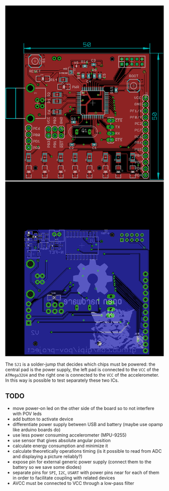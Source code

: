 ![top board layout](front.png)
![bottom board layout](back.png)

The ``SJ1`` is a solder-jump that decides which chips  must be powered: the central
pad is the power supply, the left pad is connected to the ``VCC`` of the ``ATMega32U4``
and the right one is connected to the ``VCC`` of the accelerometer. In this way is possible
to test separately these two ICs.

## TODO

 - move power-on led on the other side of the board so to not interfere with POV leds
 - add button to activate device
 - differentiate power supply between USB and battery (maybe use opamp like arduino boards do)
 - use less power consuming accelerometer (MPU-9255)
 - use sensor that gives absolute angular position
 - calculate energy consumption and minimize it
 - calculate theoretically operations timing (is it possible to read from ADC and displaying a picture reliably?)
 - expose pin for external generic power supply (connect them to the battery so we save some diodes)
 - separate pins for ``SPI``, ``I2C``, ``USART`` with power pins near for each of them in order to facilitate coupling with related devices
 - AVCC must be connected to VCC through a low-pass filter

